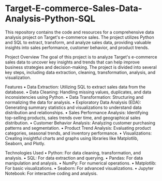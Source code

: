# Target-E-commerce-Sales-Data-Analysis-Python-SQL
This repository contains the code and resources for a comprehensive data analysis project on Target's e-commerce sales. The project utilizes Python and SQL to extract, transform, and analyze sales data, providing valuable insights into sales performance, customer behavior, and product trends.

Project Overview
The goal of this project is to analyze Target's e-commerce sales data to uncover key insights and trends that can help improve business strategies and decision-making. The project is divided into several key steps, including data extraction, cleaning, transformation, analysis, and visualization.

Features
• Data Extraction: Utilizing SQL to extract sales data from the database.
• Data Cleaning: Handling missing values, duplicates, and data inconsistencies using Python.
• Data Transformation: Structuring and normalizing the data for analysis.
• Exploratory Data Analysis (EDA): Generating summary statistics and visualizations to understand data distribution and relationships.
• Sales Performance Analysis: Identifying top-selling products, sales trends over time, and geographical sales distribution.
• Customer Behavior Analysis: Analyzing customer purchasing patterns and segmentation.
• Product Trend Analysis: Evaluating product categories, seasonal trends, and inventory performance.
• Visualizations: Creating insightful charts and graphs using libraries like Matplotlib, Seaborn, and Plotly.

Technologies Used
• Python: For data cleaning, transformation, and analysis.
• SQL: For data extraction and querying.
• Pandas: For data manipulation and analysis.
• NumPy: For numerical operations.
• Matplotlib: For basic visualizations.
• Seaborn: For advanced visualizations.
• Jupyter Notebook: For interactive coding and analysis.
